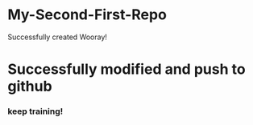 # My-Second-First-Repo
Successfully created
Wooray!
# Successfully modified and push to github
### keep training!

